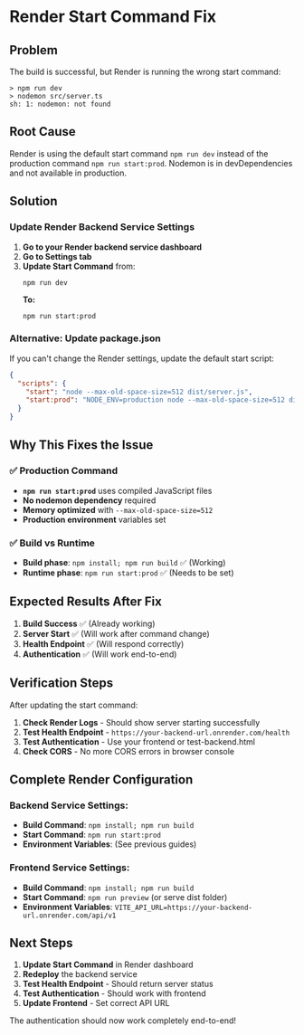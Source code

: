 # Render Start Command Fix

## Problem
The build is successful, but Render is running the wrong start command:
```
> npm run dev
> nodemon src/server.ts
sh: 1: nodemon: not found
```

## Root Cause
Render is using the default start command `npm run dev` instead of the production command `npm run start:prod`. Nodemon is in devDependencies and not available in production.

## Solution

### Update Render Backend Service Settings

1. **Go to your Render backend service dashboard**
2. **Go to Settings tab**
3. **Update Start Command** from:
   ```
   npm run dev
   ```
   **To:**
   ```
   npm run start:prod
   ```

### Alternative: Update package.json

If you can't change the Render settings, update the default start script:

```json
{
  "scripts": {
    "start": "node --max-old-space-size=512 dist/server.js",
    "start:prod": "NODE_ENV=production node --max-old-space-size=512 dist/server.js"
  }
}
```

## Why This Fixes the Issue

### ✅ Production Command
- **`npm run start:prod`** uses compiled JavaScript files
- **No nodemon dependency** required
- **Memory optimized** with `--max-old-space-size=512`
- **Production environment** variables set

### ✅ Build vs Runtime
- **Build phase**: `npm install; npm run build` ✅ (Working)
- **Runtime phase**: `npm run start:prod` ✅ (Needs to be set)

## Expected Results After Fix

1. **Build Success** ✅ (Already working)
2. **Server Start** ✅ (Will work after command change)
3. **Health Endpoint** ✅ (Will respond correctly)
4. **Authentication** ✅ (Will work end-to-end)

## Verification Steps

After updating the start command:

1. **Check Render Logs** - Should show server starting successfully
2. **Test Health Endpoint** - `https://your-backend-url.onrender.com/health`
3. **Test Authentication** - Use your frontend or test-backend.html
4. **Check CORS** - No more CORS errors in browser console

## Complete Render Configuration

### Backend Service Settings:
- **Build Command**: `npm install; npm run build`
- **Start Command**: `npm run start:prod`
- **Environment Variables**: (See previous guides)

### Frontend Service Settings:
- **Build Command**: `npm install; npm run build`
- **Start Command**: `npm run preview` (or serve dist folder)
- **Environment Variables**: `VITE_API_URL=https://your-backend-url.onrender.com/api/v1`

## Next Steps

1. **Update Start Command** in Render dashboard
2. **Redeploy** the backend service
3. **Test Health Endpoint** - Should return server status
4. **Test Authentication** - Should work with frontend
5. **Update Frontend** - Set correct API URL

The authentication should now work completely end-to-end!
